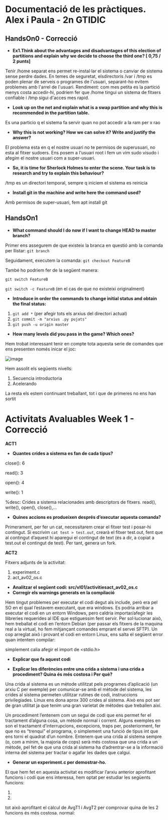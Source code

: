 # Documentació de les pràctiques. Alex i Paula - 2n GTIDIC

## HandsOn0 - Correcció

* **Ex1.Think about the advantages and disadvantages of this election of partitions and explain why we decide to  choose the third one? [ 0,75 / 2 punts]**

Tenir /home separat ens permet re-instal·lar el sistema o canviar de sistema sense perdre dades. En temes de seguretat, elsdirectoris /var i /tmp es poden plenar de serveis o programes de l'usuari, separant-ho evitem problemes amb l'arrel de l'usuari. Rendiment: com mes petita es la partició menys costa accedir-hi, podriem fer que /home tingui un sistema de fitxers confiable i /tmp sigui d'acces mes rapid. 

* **Look up on the net and explain what is a swap partition and why this is recommended in the partition table.**

Es una particio q el sistema fa servir quan no pot accedir a la ram per x rao

* **Why this is not working? How we can solve it? Write and justify the answer?**

El problema esta en q el nostre usuari no te permisos de superusuari, no esta al fitxer sudoers. Ens posem a l'usuari root i fem un vim sudo visudo i afegim el nostre usuari com a super-usuari.

* **So, it is time for Sherlock Holmes to enter the scene. Your task is to research and try to explain this behaviour?**

/tmp es un directori temporal, sempre q iniciem el sistema es reinicia

* **Install git in the machine and write here the command used?**

Amb permisos de super-usuari, fem apt install git


## HandsOn1

* **What command should I do now if I want to change HEAD to master branch?**

Primer ens assegurem de que existeix la branca en questió amb la comanda per llistar:
``` git branch ```

Seguidament, executem la comanda:
``` git checkout FeatureB ```

També ho podriem fer de la següent manera:
 
``` git switch FeatureB  ```

``` git switch -c FeatureB ``` (en el cas de que no existeixi originalment)

* **Introduce in order the commands to change initial status and obtain the final status:**

1. ``` git add * ``` (per afegir tots els arxius del directori actual)
2. ``` git commit -m "arxius .py pujats" ```
3. ``` git push -u origin master ```

* **How many levels did you pass in the game? Which ones?**

Hem trobat interessant tenir en compte tota aquesta serie de comandes que ens presenten només inicar el joc:

![image](https://user-images.githubusercontent.com/38278207/135923895-f743dbbb-bb15-46a7-b255-62523ea1c1c8.png)

Hem assolit els següents nivells:

1. Secuencia introductoria
2. Acelerando

La resta els estem continuant treballant, tot i que de primeres no ens han sortit

# Activitats Avaluables Week 1 - Correcció

**ACT1**

* **Quantes crides a sistema es fan de cada tipus?**

 close(): 6

 read(): 3

 open(): 4

 write(): 1

 %desc: Crides a sistema relacionades amb descriptors de fitxers. read(), write(), open(), close(),…


* **Quines accions es produeixen després d’executar aquesta comanda?**

Primerament, per fer un cat, necessitarem crear el fitxer test i posar-hi contingut. Si escrivim ``cat test > test.out``, crearà el fitxer test.out, fent que al contingut d’aquest hi aparegui el contingut de text (és a dir, a copiat a test.out el contingut de test). Per tant, genera un fork.

**ACT2**

Fitxers adjunts de la activitat:

1. experiment.c
2. act_av02_os.c

* **Analitzar el següent codi: src/vl01/activitiesact_av02_os.c**
* **Corregir els warnings generats en la compilació**

Hem tingut problemes per executar el codi degut als include, però era pel SO en el qual l’estavem executant, que era windows. Es podria arribar a executar el codi en un entorn Windows, pero caldria importar/afegir les llibreries requerides al IDE que estiguessim fent servir. Per sol·lucionar això, hem treballat el codi en l’entorn Debian (per passar els fitxers de la maquina real a la virtual, ho fem mitjançant comandes emprant el servei SFTP).
Un cop arreglat això i provant el codi en entorn Linux, ens salta el següent error quan intentem compilar:

simplement calia afegir el import de <stdio.h>

* **Explicar que fa aquest codi**

* **Explicar les diferències entre una crida a sistema i una crida a procediment? Quina és més costosa i Per què?**


Una crida al sistema es un mètode utilitzat pels programes d’aplicació (un arxiu C per exemple) per comunicar-se amb el mètode del sistema, les crides al sistema permeten utilitzar rutines de codi, instruccions privilegiades. Linux ens dona aprox 300 crides al sistema. Això ens pot ser de gran utilitat ja que tenim una gran varietat de mètodes que treballen així.

Un procediment l’entenem com un segui de codi que ens permet fer el tractament d’alguna cosa, un mètode normal i corrent. Alguns exemples en son el tractament d’interrupcions, excepcions, traps per, posteriorment, fer que no es “trenqui” el programa, o simplement una funció de tipus int que ens torni el quadrat d’un nombre.
Entenem que una crida al sistema sempre (o, com a mínim,  la majoria de cops) serà més costosa que una crida a un mètode, pel fet de que una crida al sistema ha d’adrentrar-se a la informació interna del sistema per tractar o agafar les dades que calgui.

* **Generar un experiment.c per demostrar-ho.**

El que hem fet en aquesta activitat es modificar l’arxiu anterior aprofitant funcions i codi que ens interessa, hem optat per estudiar les següents funcions:

1. 
2. 

tot això aprofitant el càlcul de AvgT1 i AvgT2 per comprovar quina de les 2 funcions és més costosa.  normal:

